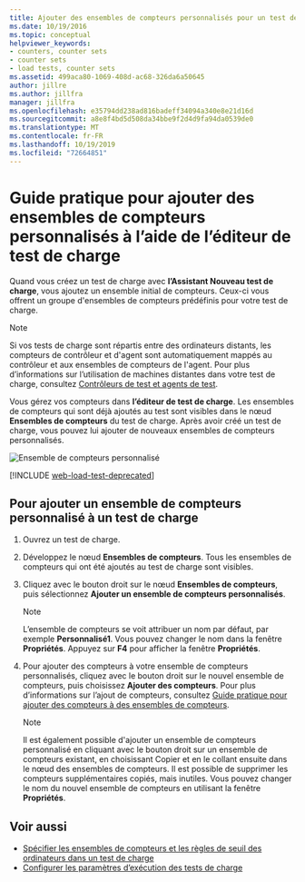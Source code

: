 ```yaml
---
title: Ajouter des ensembles de compteurs personnalisés pour un test de charge
ms.date: 10/19/2016
ms.topic: conceptual
helpviewer_keywords:
- counters, counter sets
- counter sets
- load tests, counter sets
ms.assetid: 499aca80-1069-408d-ac68-326da6a50645
author: jillre
ms.author: jillfra
manager: jillfra
ms.openlocfilehash: e35794dd238ad816badeff34094a340e8e21d16d
ms.sourcegitcommit: a8e8f4bd5d508da34bbe9f2d4d9fa94da0539de0
ms.translationtype: MT
ms.contentlocale: fr-FR
ms.lasthandoff: 10/19/2019
ms.locfileid: "72664851"
---
```

# <a name="how-to-add-custom-counter-sets-using-the-load-test-editor"></a>Guide pratique pour ajouter des ensembles de compteurs personnalisés à l’aide de l’éditeur de test de charge

Quand vous créez un test de charge avec **l’Assistant Nouveau test de charge**, vous ajoutez un ensemble initial de compteurs. Ceux-ci vous offrent un groupe d'ensembles de compteurs prédéfinis pour votre test de charge.

> [!NOTE]
> Si vos tests de charge sont répartis entre des ordinateurs distants, les compteurs de contrôleur et d'agent sont automatiquement mappés au contrôleur et aux ensembles de compteurs de l'agent. Pour plus d’informations sur l’utilisation de machines distantes dans votre test de charge, consultez [Contrôleurs de test et agents de test](configure-test-agents-and-controllers-for-load-tests.md).

Vous gérez vos compteurs dans **l’éditeur de test de charge**. Les ensembles de compteurs qui sont déjà ajoutés au test sont visibles dans le nœud **Ensembles de compteurs** du test de charge. Après avoir créé un test de charge, vous pouvez lui ajouter de nouveaux ensembles de compteurs personnalisés.

![Ensemble de compteurs personnalisé](../test/media/loadtestcustomcounter.png)

[!INCLUDE [web-load-test-deprecated](includes/web-load-test-deprecated.md)]

## <a name="to-add-a-custom-counter-set-to-a-load-test"></a>Pour ajouter un ensemble de compteurs personnalisé à un test de charge

1. Ouvrez un test de charge.

2. Développez le nœud **Ensembles de compteurs**. Tous les ensembles de compteurs qui ont été ajoutés au test de charge sont visibles.

3. Cliquez avec le bouton droit sur le nœud **Ensembles de compteurs**, puis sélectionnez **Ajouter un ensemble de compteurs personnalisés**.

    > [!NOTE]
    > L’ensemble de compteurs se voit attribuer un nom par défaut, par exemple **Personnalisé1**. Vous pouvez changer le nom dans la fenêtre **Propriétés**. Appuyez sur **F4** pour afficher la fenêtre **Propriétés**.

4. Pour ajouter des compteurs à votre ensemble de compteurs personnalisés, cliquez avec le bouton droit sur le nouvel ensemble de compteurs, puis choisissez **Ajouter des compteurs**. Pour plus d’informations sur l’ajout de compteurs, consultez [Guide pratique pour ajouter des compteurs à des ensembles de compteurs](../test/how-to-add-counters-to-counter-sets-using-the-load-test-editor.md).

    > [!NOTE]
    > Il est également possible d'ajouter un ensemble de compteurs personnalisé en cliquant avec le bouton droit sur un ensemble de compteurs existant, en choisissant Copier et en le collant ensuite dans le nœud des ensembles de compteurs. Il est possible de supprimer les compteurs supplémentaires copiés, mais inutiles. Vous pouvez changer le nom du nouvel ensemble de compteurs en utilisant la fenêtre **Propriétés**.

## <a name="see-also"></a>Voir aussi

- [Spécifier les ensembles de compteurs et les règles de seuil des ordinateurs dans un test de charge](../test/specify-counter-sets-and-threshold-rules-for-load-testing.md)
- [Configurer les paramètres d’exécution des tests de charge](../test/configure-load-test-run-settings.md)